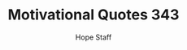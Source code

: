 ---
image: /assets/img/mq/mq_343_spurgeon.png
title: Motivational Quotes 343
categories:
  - Motivational Quotes
author: Hope Staff
notes: Motivational Quotes 343
embed: >-
  EMBED_GOES_HERE
transcript: >-
  SOME LINES OF TEXT START HERE
---